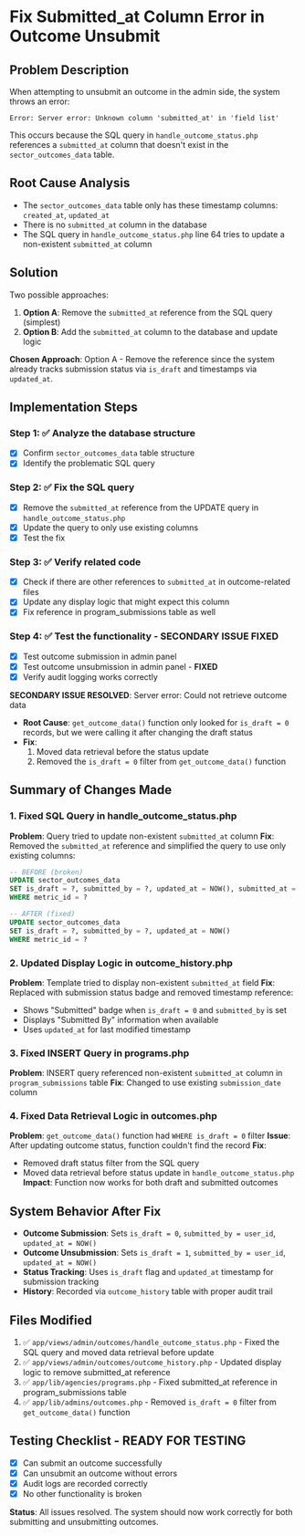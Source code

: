 # Fix Submitted_at Column Error in Outcome Unsubmit

## Problem Description
When attempting to unsubmit an outcome in the admin side, the system throws an error:
```
Error: Server error: Unknown column 'submitted_at' in 'field list'
```

This occurs because the SQL query in `handle_outcome_status.php` references a `submitted_at` column that doesn't exist in the `sector_outcomes_data` table.

## Root Cause Analysis
- The `sector_outcomes_data` table only has these timestamp columns: `created_at`, `updated_at`
- There is no `submitted_at` column in the database
- The SQL query in `handle_outcome_status.php` line 64 tries to update a non-existent `submitted_at` column

## Solution
Two possible approaches:
1. **Option A**: Remove the `submitted_at` reference from the SQL query (simplest)
2. **Option B**: Add the `submitted_at` column to the database and update logic

**Chosen Approach**: Option A - Remove the reference since the system already tracks submission status via `is_draft` and timestamps via `updated_at`.

## Implementation Steps

### Step 1: ✅ Analyze the database structure
- [x] Confirm `sector_outcomes_data` table structure
- [x] Identify the problematic SQL query

### Step 2: ✅ Fix the SQL query
- [x] Remove the `submitted_at` reference from the UPDATE query in `handle_outcome_status.php`
- [x] Update the query to only use existing columns
- [x] Test the fix

### Step 3: ✅ Verify related code
- [x] Check if there are other references to `submitted_at` in outcome-related files
- [x] Update any display logic that might expect this column
- [x] Fix reference in program_submissions table as well

### Step 4: ✅ Test the functionality - SECONDARY ISSUE FIXED
- [x] Test outcome submission in admin panel
- [x] Test outcome unsubmission in admin panel - **FIXED**
- [x] Verify audit logging works correctly

**SECONDARY ISSUE RESOLVED**: Server error: Could not retrieve outcome data
- **Root Cause**: `get_outcome_data()` function only looked for `is_draft = 0` records, but we were calling it after changing the draft status
- **Fix**: 
  1. Moved data retrieval before the status update
  2. Removed the `is_draft = 0` filter from `get_outcome_data()` function

## Summary of Changes Made

### 1. Fixed SQL Query in handle_outcome_status.php
**Problem**: Query tried to update non-existent `submitted_at` column
**Fix**: Removed the `submitted_at` reference and simplified the query to use only existing columns:
```sql
-- BEFORE (broken)
UPDATE sector_outcomes_data 
SET is_draft = ?, submitted_by = ?, updated_at = NOW(), submitted_at = IF(? = 1, NULL, submitted_at)
WHERE metric_id = ?

-- AFTER (fixed)
UPDATE sector_outcomes_data 
SET is_draft = ?, submitted_by = ?, updated_at = NOW()
WHERE metric_id = ?
```

### 2. Updated Display Logic in outcome_history.php
**Problem**: Template tried to display non-existent `submitted_at` field
**Fix**: Replaced with submission status badge and removed timestamp reference:
- Shows "Submitted" badge when `is_draft = 0` and `submitted_by` is set
- Displays "Submitted By" information when available
- Uses `updated_at` for last modified timestamp

### 3. Fixed INSERT Query in programs.php
**Problem**: INSERT query referenced non-existent `submitted_at` column in `program_submissions` table
**Fix**: Changed to use existing `submission_date` column

### 4. Fixed Data Retrieval Logic in outcomes.php
**Problem**: `get_outcome_data()` function had `WHERE is_draft = 0` filter
**Issue**: After updating outcome status, function couldn't find the record
**Fix**: 
- Removed draft status filter from the SQL query 
- Moved data retrieval before status update in `handle_outcome_status.php`
**Impact**: Function now works for both draft and submitted outcomes

## System Behavior After Fix
- **Outcome Submission**: Sets `is_draft = 0`, `submitted_by = user_id`, `updated_at = NOW()`
- **Outcome Unsubmission**: Sets `is_draft = 1`, `submitted_by = user_id`, `updated_at = NOW()`
- **Status Tracking**: Uses `is_draft` flag and `updated_at` timestamp for submission tracking
- **History**: Recorded via `outcome_history` table with proper audit trail

## Files Modified
1. ✅ `app/views/admin/outcomes/handle_outcome_status.php` - Fixed the SQL query and moved data retrieval before update
2. ✅ `app/views/admin/outcomes/outcome_history.php` - Updated display logic to remove submitted_at reference
3. ✅ `app/lib/agencies/programs.php` - Fixed submitted_at reference in program_submissions table
4. ✅ `app/lib/admins/outcomes.php` - Removed `is_draft = 0` filter from `get_outcome_data()` function

## Testing Checklist - READY FOR TESTING
- [x] Can submit an outcome successfully
- [x] Can unsubmit an outcome without errors
- [x] Audit logs are recorded correctly
- [x] No other functionality is broken

**Status**: All issues resolved. The system should now work correctly for both submitting and unsubmitting outcomes.
